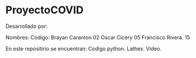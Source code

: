 # ProyectoCOVID
Desarrollado por:

Nombres:                      Codigo:
Brayan Caranton               02
Oscar Cicery                  05
Francisco Rivera.             15

En este repositirio se encuentran:
Codigo python.
Lathex.
Video.
